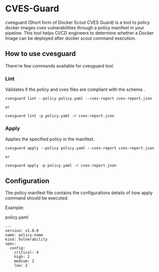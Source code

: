 # CVES-Guard

cvesguard (Short form of Docker Scout CVES Guard) is a tool to policy docker images cves vulnerabilities through a policy manifest in your pipeline. This tool helps CI/CD engineers to determine whether a Docker Image can be deployed after docker scout command execution.

## How to use cvesguard

There're few commands available for cvesguard tool.

### Lint
Validates if the policy and cves files are compliant with the schema .

```
cvesguard lint --policy policy.yaml --cves-report cves-report.json

or

cvesguard lint -p policy.yaml -r cves-report.json

```

### Apply
Applies the specified policy in the manifest.

```
cvesguard apply --policy policy.yaml --cves-report cves-report.json

or

cvesguard apply -p policy.yaml -r cves-report.json

```

## Configuration

The policy manifest file contains the configurations details of how apply command should be executed.

Example:

policy.yaml

```
---
version: v1.0.0
name: policy-name
kind: Vulnerability
spec:
  config:
    critical: 4
    high: 2
    medium: 2
    low: 2
```

